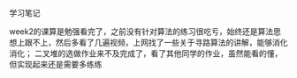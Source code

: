 ﻿学习笔记

week2的课算是勉强看完了，之前没有针对算法的练习很吃亏，始终还是算法思想上跟不上，然后多看了几遍视频，上网找了一些关于寻路算法的讲解，能够消化消化；
二叉堆的选做作业来不及完成了，看了其他同学的作业，虽然能看的懂，但实现起来还是需要多练练